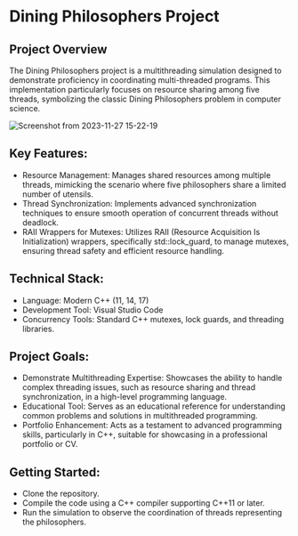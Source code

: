 # Dining Philosophers Project

## Project Overview
The Dining Philosophers project is a multithreading simulation designed to demonstrate proficiency in coordinating multi-threaded programs. This implementation particularly focuses on resource sharing among five threads, symbolizing the classic Dining Philosophers problem in computer science.

![Screenshot from 2023-11-27 15-22-19](https://github.com/Aleksiiej/Dining_philosophers/assets/94867075/83cc10dd-a949-41dc-93af-d603125bb696)

## Key Features:
- Resource Management: Manages shared resources among multiple threads, mimicking the scenario where five philosophers share a limited number of utensils.
- Thread Synchronization: Implements advanced synchronization techniques to ensure smooth operation of concurrent threads without deadlock.
- RAII Wrappers for Mutexes: Utilizes RAII (Resource Acquisition Is Initialization) wrappers, specifically std::lock_guard, to manage mutexes, ensuring thread safety and efficient 
resource handling.
      
## Technical Stack:
- Language: Modern C++ (11, 14, 17)
- Development Tool: Visual Studio Code
- Concurrency Tools: Standard C++ mutexes, lock guards, and threading libraries.

## Project Goals:
- Demonstrate Multithreading Expertise: Showcases the ability to handle complex threading issues, such as resource sharing and thread synchronization, in a high-level programming language.
- Educational Tool: Serves as an educational reference for understanding common problems and solutions in multithreaded programming.
- Portfolio Enhancement: Acts as a testament to advanced programming skills, particularly in C++, suitable for showcasing in a professional portfolio or CV.

## Getting Started:
- Clone the repository.
- Compile the code using a C++ compiler supporting C++11 or later.
- Run the simulation to observe the coordination of threads representing the philosophers.
